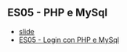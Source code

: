 ## ES05 - PHP e MySql
- [slide](https://fb-labs.blogspot.com/)
- [ES05 - Login con PHP e MySql](https://docs.google.com/presentation/d/1tXEsuEtcawqlxX1wcktWsgjuNFoiaFXEQ-eKfgrebU4)




